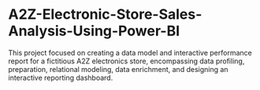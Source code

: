 # A2Z-Electronic-Store-Sales-Analysis-Using-Power-BI
This project focused on creating a data model and interactive performance report for a fictitious A2Z electronics store, encompassing data profiling, preparation, relational modeling, data enrichment, and designing an interactive reporting dashboard.

